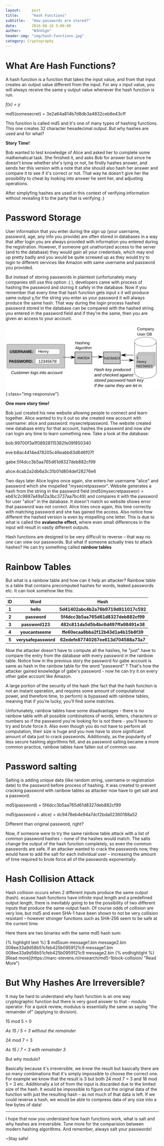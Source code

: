 ```yaml
---
layout:     post
title:      "Hash Functions"
subtitle:   "How passwords are stored?"
date:       2016-08-18 5:00:00
author:     "W3ndige"
header-img: "img/hash-functions.jpg"
category: Cryptography
---
```

<h1>What Are Hash Functions?</h1>
<p>A hash function is a function that takes the input value, and from that input creates an output value different from the input. For any x input value, you will always receive the same y output value whenever the hash function is run. </p>
<p><i>f(x) = y</i></p>

<p>md5(somesecret) = 3e2a64a814b7d8db3a4832ceb6e43cff</p>

<p>This function is called md5 and it's one of many types of hashing functions. This one creates 32 character hexadecimal output. But why hashes are used and for what?</p>

<b>Story Time!</b>
<p>Bob wanted to test knowledge of Alice and asked her to complete some mathematical task. She finished it, and asks Bob for answer but since he doesn't know whether she's lying or not, he firstly hashes answer, and sends her this version with a note that she should also hash her answer and compare it to see if it's correct or not. That way he doesn't give her the possibility to cheat by looking into answer he sent her, and adjusting operations. </p>

<p>After simplyfing hashes are used in this context of verifying information without revealing it to the party that is verifying ;)</p>

<h1>Password Storage</h1>
<p>User information that you enter during the sign up (your username, password, age, any info you provide) are often stored in databases in a way that after login you are always provided with information you entered during the registration. However, if someone got unathorized access to the server (and to the database) they would gain all your credentials, which may end up pretty badly and you would be quite screwed up as they would try to login to different services like Amazon with same username and password you provided. </p>

<p>But instead of storing passwords in plaintext (unfortunately many companies still use this option :( ), developers came with process of hashing the password and storing it safely in the database. Now if you remember that every time that hash function gets input x it will produce same output y,for the string you enter as your password  it will always produce the same hash. That way during the login process hashed password stored in the database can be compared with the hashed string you entered in the password field and if they're the same, then you are given an access to  your account. </p>

![hash-login](/img/hash-functions/hash-login.png){:class="img-responsive"}

<b>One more story time!</b>
<p>Bob just created his new website allowing people to connect and learn together. Alice wanted to try it out so she created new account with username: alice and password: mysecretpassword. The website created new database entry for that account, hashes the password and now she can login any time to learn something new. Take a look at the database: </p>
<p>bob:99700f3a1f08928115382fe09f850340</p>
<p>eve:b8ac4414ed78205c46eabb63d646f07f</p>
<p>gabe:5f4dcc3b5aa765d61d8327deb882cf99</p>
<p>alice:4cab2a2db6a3c31b01d804def28276e6</p>
<p>Two days later Alice logins once again, she enters her username "alice" and password which she mispelled "mysecretpasswor". Website generates a hash from the string in the password field (md5(mysecretpasswor) = eb61c2c9887a49a12a3bc3737aa7bc49) and compares it with the password for user "alice" in the database. It doesn't match so website shows error that password was not correct. Alice tries once again, this time correctly with matching password and she has gained the access. Also notice how different the hashed version is even by mispelling one letter. This is due to what is called the <b>avalanche effect</b>, where even small differences in the input will result in vastly different outputs.</p>
<p>Hash functions are designed to be very difficult to reverse – that way no one can view our passwords. But what if someone actually tries to attack hashes? He can try something called <b>rainbow tables</b></p>

<h1>Rainbow Tables</h1>
<p>But what is a rainbow table and how can it help an attacker? Rainbow table is a table that contains precomputed hashes for words, leaked passwords etc. It can look somehow like this: </p>

<table>
<tr>
<th>ID</th>
<th>Word</th>
<th>Hash</th>
</tr>
<tr>
<th>1</th>
<th>hello</th>
<th>5d41402abc4b2a76b9719d911017c592</th>
</tr>
<tr>
<th>2</th>
<th>password</th>
<th>5f4dcc3b5aa765d61d8327deb882cf99</th>
</tr>
<tr>
<th>3</th>
<th>password123</th>
<th>482c811da5d5b4bc6d497ffa98491e38</th>
</tr>
<tr>
<th>4</th>
<th>youcantseeme</th>
<th>ffe60ecaa8bba2f12b43d1a4b15b8f39</th>
</tr>
<tr>
<th>5</th>
<th>verysafepassword</th>
<th>62edefe87740267ee613d704588a73a7</th>
</tr>

</table>

<p>Now the attacker doesn't have to compute all the hashes, he "just" have to compare the entry from the database with every password in the rainbow table. Notice how in the previous story the password for gabe account is same as hash in the rainbow table for the word "password" ? That's how the attacker gained knowledge of gabe's password - now he can try it on every other gabe account like Amazon.</p>

<p>A large portion of the security of the hash (the fact that the hash function is not an instant operation, and requires some amount of computational power, and therefore time, to perform) is bypassed with rainbow tables, meaning that if you’re lucky, you’ll find some matches.</p>

<p>Unfortunately, rainbow tables have some disadvantages - there is no rainbow table with all possible combinations of words, letters, characters or numbers so if the password you're looking for is not there - you'll have to try and brute force it. Also even though you do not have to perform all computation, their size is huge and you now have to store significant amount of data just to crack passwords. Additionaly, as the popularity of less secure hashing algorithms fell, and as password salting became a more common practice, rainbow tables have fallen out of common use.</p>

<h1>Password salting</h1>
<p>Salting is adding unique data (like random string, username or registration date) to the password before process of hashing. It was created to prevent cracking password with rainbow tables as attacker now have to get salt and a password.  </p>
<p>md5(password) = 5f4dcc3b5aa765d61d8327deb882cf99</p>
<p>md5(password + alice) = dc9478eb4e94a7dcf2bda02360188a52</p>
<p>Different than original password, right?</p>
<p>Now, if someone were to try the same rainbow table attack with a list of common password hashes – none of the hashes would match. The salts change the output of the hash function completely, so even the common passwords are safe. If an attacker wanted to crack the passwords now, they would have to add the salt for each individual user – increasing the amount of time required to brute force all of the passwords exponentially.</p>

<h1>Hash Collision Attack</h1>
<p>Hash collision occurs when 2 different inputs produce the same output (hash). ecause hash functions have infinite input length and a predefined output length, there is inevitably going to be the possibility of two different inputs that produce the same output hash. Of course odds of collision are very low, but md5 and even SHA-1 have been shown to not be very collision resistant – however stronger functions such as SHA-256 seem to be safe at the current time.</p>
<p>Here there are two binaries with the same md5 hash sum:</p>
{% highlight text %}
$ md5sum message1.bin message2.bin
008ee33a9d58b51cfeb425b0959121c9  message1.bin
008ee33a9d58b51cfeb425b0959121c9  message2.bin
{% endhighlight %}
[Read more](https://marc-stevens.nl/research/md5-1block-collision/ "Read More")

<h1>But Why Hashes Are Irreversible?</h1>
<p>It may be hard to understand why hash function is an one way cryptographic function but there is very good answer to that - modulo operator. For a quick review, modulus is essentially the same as saying “the remainder of” (applying to division).</p>
<p>15 mod 5 = 0 </p>
<p><i>As 15 / 5 = 3 without the remainder</i></p>
<p>24 mod 7 = 3</p>
<p><i>As 15 / 7 = 3 with remainder 3</i></p>
<p>But why modulo?</p>
<p>Basically because it's irreversible, we know the result but basically there are so many combinations that it's simply impossible to choose the correct one. For example we know that the result is 3 but both 24 mod 7 = 3 and 18 mod 5 = 3 etc. Additionally a lot of from the input is discarded due to the limited size of the hash. It would be impossible to figure out the original data of the function with just the resulting hash – as not much of that data is left. If we could reverse a hash, we would be able to compress data of any size into a few bytes of data!</p>
<hr>
<p>I hope that now you understand how hash functions work, what is salt and why hashes are irreversible. Tune more for the comparision between modern hashing algorithms. And remember, always salt your passwords!</p>
<p>~Stay safe!</p>
